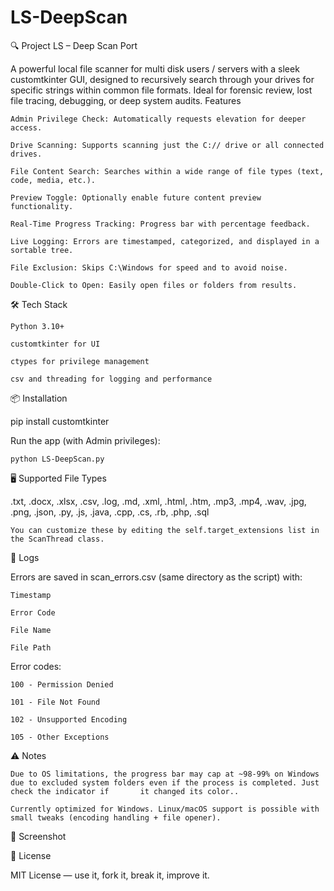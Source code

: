 # LS-DeepScan
🔍 Project LS – Deep Scan Port

A powerful local file scanner for multi disk users / servers with a sleek customtkinter GUI, designed to recursively search through your drives for specific strings within common file formats. Ideal for forensic review, lost file tracing, debugging, or deep system audits.
 Features

    Admin Privilege Check: Automatically requests elevation for deeper access.

    Drive Scanning: Supports scanning just the C:// drive or all connected drives.

    File Content Search: Searches within a wide range of file types (text, code, media, etc.).

    Preview Toggle: Optionally enable future content preview functionality.

    Real-Time Progress Tracking: Progress bar with percentage feedback.

    Live Logging: Errors are timestamped, categorized, and displayed in a sortable tree.

    File Exclusion: Skips C:\Windows for speed and to avoid noise.

    Double-Click to Open: Easily open files or folders from results.

🛠️ Tech Stack

    Python 3.10+

    customtkinter for UI

    ctypes for privilege management

    csv and threading for logging and performance

📦 Installation

 
pip install customtkinter

Run the app (with Admin privileges):

    python LS-DeepScan.py

🖥️ Supported File Types

.txt, .docx, .xlsx, .csv, .log, .md, .xml, .html, .htm,
.mp3, .mp4, .wav, .jpg, .png, .json, .py, .js, .java,
.cpp, .cs, .rb, .php, .sql

    You can customize these by editing the self.target_extensions list in the ScanThread class.

📁 Logs

Errors are saved in scan_errors.csv (same directory as the script) with:

    Timestamp

    Error Code

    File Name

    File Path

Error codes:

    100 - Permission Denied

    101 - File Not Found

    102 - Unsupported Encoding

    105 - Other Exceptions

⚠️ Notes

    Due to OS limitations, the progress bar may cap at ~98-99% on Windows due to excluded system folders even if the process is completed. Just check the indicator if       it changed its color..
    
    Currently optimized for Windows. Linux/macOS support is possible with small tweaks (encoding handling + file opener).


👀 Screenshot


📃 License

MIT License — use it, fork it, break it, improve it.
